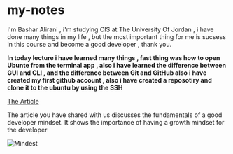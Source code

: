 # my-notes
I'm Bashar Alirani , i'm studying CIS at The University Of Jordan , i have done many things in my life , but the most important thing for me is sucsess in this course and become a good developer , thank you.


**In today lecture i have learned many things , fast thing was how to open Ubunte from the terminal app , also i have learned the difference between GUI and CLI , and the difference between Git  and GitHub also i have created my first github account , also i have created a reposotiry and clone it to the ubuntu by using the SSH**

[The Article](https://www.freecodecamp.org/news/learn-the-fundamentals-of-a-good-developer-mindset-in-15-minutes-81321ab8a682/)

The article you have shared with us  discusses the fundamentals of a good developer mindset. It shows the importance of having a growth mindset for the developer

![Mindest](https://www.learningsciences.com/wp-content/uploads/2021/09/growth-mindset.jpg)

